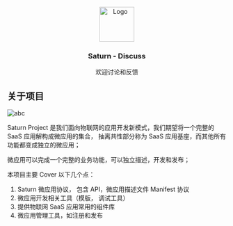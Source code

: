 <div id="top"></div>



<!-- PROJECT LOGO -->
<br />
<div align="center">
  <a href="https://github.com/othneildrew/Best-README-Template">
    <img src="https://images.tuyacn.com/rms-static/da7f7ac0-3e0c-11ec-89bb-d7b7de210e4b-1636098546797.png" alt="Logo" width="80" height="80">
  </a>

  <h3 align="center">Saturn - Discuss</h3>

  <p align="center">
    欢迎讨论和反馈
  </p>
</div>

<!-- ABOUT THE PROJECT -->
## 关于项目

![abc](https://promotion-static.tuyacn.com/static/268232645811621888.jpg)

Saturn Project 是我们面向物联网的应用开发新模式，我们期望将一个完整的 SaaS 应用解构成微应用的集合， 抽离共性部分称为 SaaS 应用基座，而其他所有功能都变成独立的微应用；

微应用可以完成一个完整的业务功能，可以独立描述，开发和发布；

本项目主要 Cover 以下几个点：

1. Saturn 微应用协议， 包含 API，微应用描述文件 Manifest 协议
2. 微应用开发相关工具（模版， 调试工具）
3. 提供物联网 SaaS 应用常用的组件库
4. 微应用管理工具，如注册和发布

